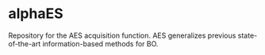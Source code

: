 # alphaES
Repository for the AES acquisition function. AES generalizes previous state-of-the-art information-based methods for BO.
